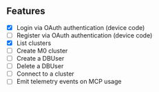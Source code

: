 ## Features

- [x] Login via OAuth authentication (device code) 
- [ ] Register via OAuth authentication (device code)
- [x] List clusters 
- [ ] Create M0 cluster 
- [ ] Create a DBUser
- [ ] Delete a DBUser
- [ ] Connect to a cluster
- [ ] Emit telemetry events on MCP usage